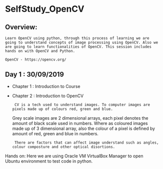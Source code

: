 # **SelfStudy_OpenCV**

## **Overview:**
    Learn OpenCV using python, through this process of learning we are going to understand concepts of image processing using OpenCV. Also we are going to learn functionalities of OpenCV. This session includes hands on with OpenCV and Python.
    
    OpenCV - https://opencv.org/

## **Day 1 : 30/09/2019**
 - Chapter 1 : Introduction to Course
 
 - Chapter 2 : Introduction to OpenCV
        
        CV is a tech used to understand images. To computer images are pixels made up of colours red, green and blue.
    Grey scale images are 2 dimensional arrays, each pixel denotes the amount of black scale used in numbers. Where as coloured images made up of 3 dimensional array, also the colour of a pixel is defined by amount of red, green and blue in numbers.
    
        There are factors that can affect image understand such as angles, colour composture and other optical disortions.
  
  Hands on:
    Here we are using Oracle VM VirtualBox Manager to open Ubuntu environment to test code in python. 
